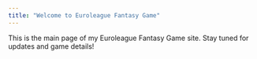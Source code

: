 ```yaml
---
title: "Welcome to Euroleague Fantasy Game"
---
```


This is the main page of my Euroleague Fantasy Game site. Stay tuned for updates and game details!
